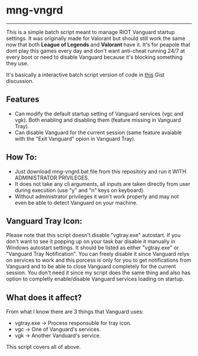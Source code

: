 # mng-vngrd

---

This is a simple batch script meant to manage RIOT Vanguard startup settings. It was originally made for Valorant but should still work the same now that both **League of Legends** and **Valorant** have it. It's for peapole that dont play this games every day and don't want anti-cheat running 24/7 at every boot or need to disable Vanguard because it's blocking something they use.

It's basically a interactive batch script version of code in [this](https://gist.github.com/AndrewMast/742ac7e07c37096017e907b0fd8ec7bb) Gist discussion.

## Features

- Can modify the default startup setting of Vanguard services (vgc and vgk). Both enabling and disabling them (feature missing in Vanguard Tray).
- Can disable Vanguard for the current session (same feature avaiable with the "Exit Vanguard" opion in Vanguard Tray).

## How To:

- Just download mng-vngrd.bat file from this repository and run it WITH ADMINISTRATOR PRIVILEGES.
- It does not take any cli arguments, all inputs are taken directly from user during execution (use "y" and "n" keys on keyboard).
- Without administrator privileges it won't work properly and may not even be able to detect Vanguard on your machine.

## Vanguard Tray Icon:

Please note that this script doesn't disable "vgtray.exe" autostart. If you don't want to see it popping up on your task bar disable it manually in Windows autostart settings. It should be listed as either "vgtray.exe" or "Vanguard Tray Notification". You can freely disable it since Vanguard relys on services to work and this porcess is only for you to get notifications from Vanguard and to be able to close Vanguard completely for the current session. You don't need it since my script does the same thing and also has option to completly enable/disable Vanguard services loading on startup.

## What does it affect?

From what I know there are 3 things that Vanguard uses:

- vgtray.exe -> Process responsuble for tray icon.
- vgc -> One of Vanguard's services.
- vgk -> Another Vanduard's service.

This script covers all of above.
